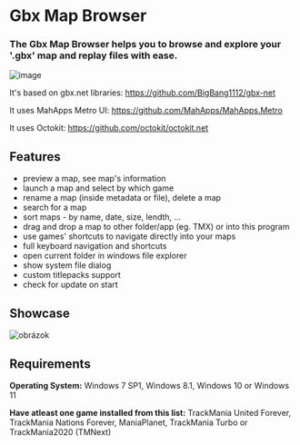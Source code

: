 # Gbx Map Browser
<h3>The Gbx Map Browser helps you to browse and explore your '.gbx' map and replay files with ease.</h3>

![image](https://user-images.githubusercontent.com/74670743/132136258-e1d2ec46-d5bf-40c8-af94-067435d58177.png)


It's based on gbx.net libraries: https://github.com/BigBang1112/gbx-net

It uses MahApps Metro UI: https://github.com/MahApps/MahApps.Metro

It uses Octokit: https://github.com/octokit/octokit.net


<h2>Features</h2>

- preview a map, see map's information
- launch a map and select by which game
- rename a map (inside metadata or file), delete a map
- search for a map
- sort maps - by name, date, size, lendth, ...
- drag and drop a map to other folder/app (eg. TMX) or into this program
- use games' shortcuts to navigate directly into your maps
- full keyboard navigation and shortcuts
- open current folder in windows file explorer
- show system file dialog
- custom titlepacks support
- check for update on start

<h2>Showcase</h2>

![obrázok](https://user-images.githubusercontent.com/74670743/138522680-894c7f72-54b1-43b7-b197-0aad0a09a975.png)

<h2>Requirements</h2>

**Operating System:** Windows 7 SP1, Windows 8.1, Windows 10 or Windows 11

**Have atleast one game installed from this list:** TrackMania United Forever, TrackMania Nations Forever, ManiaPlanet, TrackMania Turbo or TrackMania2020 (TMNext)
